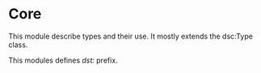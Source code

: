 # Core
This module describe types and their use. 
It mostly extends the dsc:Type class.

This modules defines _dst:_ prefix.
